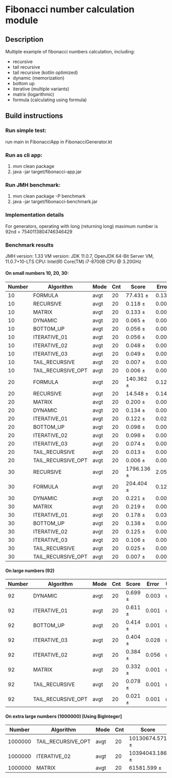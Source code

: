 # Fibonacci number calculation module

## Description

Multiple example of fibonacci numbers calculation, including:

* recursive
* tail recursive
* tail recursive (kotlin optimized)
* dynamic (memorization)
* bottom up
* iterative (multiple variants)
* matrix (logarithmic)
* formula (calculating using formula)

## Build instructions

### Run simple test:

run main in FibonacciApp in FibonacciGenerator.kt

### Run as cli app:

1. mvn clean package
2. java -jar target/fibonacci-app.jar

### Run JMH benchmark:

1. mvn clean package -P benchmark
2. java -jar target/fibonacci-benchmark.jar

### Implementation details

For generators, operating with long (returning long) maximum number is 92nd = 7540113804746346429

### Benchmark results

JMH version: 1.33 VM version: JDK 11.0.7, OpenJDK 64-Bit Server VM, 11.0.7+10-LTS CPU: Intel(R) Core(TM) i7-8700B CPU @ 3.20GHz

#### On small numbers 10, 20, 30:

| Number | Algorithm          | Mode | Cnt | Score      | Error | Units |
|--------|--------------------|------|-----|------------|-------|-------|
| 10     | FORMULA            | avgt | 20  | 77.431 ±   | 0.133 | us/op |
| 10     | RECURSIVE          | avgt | 20  | 0.118 ±    | 0.002 | us/op |
| 10     | MATRIX             | avgt | 20  | 0.133 ±    | 0.001 | us/op |
| 10     | DYNAMIC            | avgt | 20  | 0.065 ±    | 0.004 | us/op |
| 10     | BOTTOM_UP          | avgt | 20  | 0.056 ±    | 0.001 | us/op |
| 10     | ITERATIVE_01       | avgt | 20  | 0.056 ±    | 0.001 | us/op |
| 10     | ITERATIVE_02       | avgt | 20  | 0.048 ±    | 0.001 | us/op |
| 10     | ITERATIVE_03       | avgt | 20  | 0.049 ±    | 0.001 | us/op |
| 10     | TAIL_RECURSIVE     | avgt | 20  | 0.007 ±    | 0.001 | us/op |
| 10     | TAIL_RECURSIVE_OPT | avgt | 20  | 0.006 ±    | 0.001 | us/op |
| 20     | FORMULA            | avgt | 20  | 140.362 ±  | 0.127 | us/op |
| 20     | RECURSIVE          | avgt | 20  | 14.548 ±   | 0.146 | us/op |
| 20     | MATRIX             | avgt | 20  | 0.200 ±    | 0.003 | us/op |
| 20     | DYNAMIC            | avgt | 20  | 0.134 ±    | 0.003 | us/op |
| 20     | ITERATIVE_01       | avgt | 20  | 0.122 ±    | 0.022 | us/op |
| 20     | BOTTOM_UP          | avgt | 20  | 0.098 ±    | 0.001 | us/op |
| 20     | ITERATIVE_02       | avgt | 20  | 0.098 ±    | 0.001 | us/op |
| 20     | ITERATIVE_03       | avgt | 20  | 0.074 ±    | 0.001 | us/op |
| 20     | TAIL_RECURSIVE     | avgt | 20  | 0.013 ±    | 0.001 | us/op |
| 20     | TAIL_RECURSIVE_OPT | avgt | 20  | 0.006 ±    | 0.001 | us/op |
| 30     | RECURSIVE          | avgt | 20  | 1796.136 ± | 2.058 | us/op |
| 30     | FORMULA            | avgt | 20  | 204.404 ±  | 0.124 | us/op |
| 30     | DYNAMIC            | avgt | 20  | 0.221 ±    | 0.004 | us/op |
| 30     | MATRIX             | avgt | 20  | 0.219 ±    | 0.001 | us/op |
| 30     | ITERATIVE_01       | avgt | 20  | 0.178 ±    | 0.030 | us/op |
| 30     | BOTTOM_UP          | avgt | 20  | 0.138 ±    | 0.001 | us/op |
| 30     | ITERATIVE_02       | avgt | 20  | 0.125 ±    | 0.001 | us/op |
| 30     | ITERATIVE_03       | avgt | 20  | 0.106 ±    | 0.001 | us/op |
| 30     | TAIL_RECURSIVE     | avgt | 20  | 0.025 ±    | 0.001 | us/op |
| 30     | TAIL_RECURSIVE_OPT | avgt | 20  | 0.007 ±    | 0.001 | us/op |

#### On large numbers (92)

| Number | Algorithm          | Mode | Cnt | Score   | Error | Units |
|--------|--------------------|------|-----|---------|-------|-------|
| 92     | DYNAMIC            | avgt | 20  | 0.699 ± | 0.003 | us/op |
| 92     | ITERATIVE_01       | avgt | 20  | 0.611 ± | 0.001 | us/op |
| 92     | BOTTOM_UP          | avgt | 20  | 0.414 ± | 0.001 | us/op |
| 92     | ITERATIVE_03       | avgt | 20  | 0.404 ± | 0.028 | us/op |
| 92     | ITERATIVE_02       | avgt | 20  | 0.384 ± | 0.056 | us/op |
| 92     | MATRIX             | avgt | 20  | 0.332 ± | 0.001 | us/op |
| 92     | TAIL_RECURSIVE     | avgt | 20  | 0.078 ± | 0.001 | us/op |
| 92     | TAIL_RECURSIVE_OPT | avgt | 20  | 0.021 ± | 0.001 | us/op |

#### On extra large numbers (1000000) [Using BigInteger]

| Number  | Algorithm          | Mode | Cnt | Score          | Error    | Units |
|---------|--------------------|------|-----|----------------|----------|-------|
| 1000000 | TAIL_RECURSIVE_OPT | avgt | 20  | 10130674.571 ± | 5235.281 | us/op |
| 1000000 | ITERATIVE_02       | avgt | 20  | 10394043.186 ± | 8216.862 | us/op |
| 1000000 | MATRIX             | avgt | 20  | 61581.599 ±    | 554.081  | us/op |

